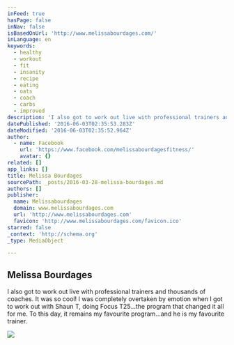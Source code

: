 ```yaml
---
inFeed: true
hasPage: false
inNav: false
isBasedOnUrl: 'http://www.melissabourdages.com/'
inLanguage: en
keywords:
  - healthy
  - workout
  - fit
  - insanity
  - recipe
  - eating
  - oats
  - coach
  - carbs
  - improved
description: 'I also got to work out live with professional trainers and thousands of coaches. It was so cool! I was completely overtaken by emotion when I got to work out with Shaun T, doing Focus T25...the program that changed it all for me. To this day, it remains my favourite program...and he is my favourite trainer.'
datePublished: '2016-06-03T02:35:53.283Z'
dateModified: '2016-06-03T02:35:52.964Z'
author:
  - name: Facebook
    url: 'https://www.facebook.com/melissabourdagesfitness/'
    avatar: {}
related: []
app_links: []
title: Melissa Bourdages
sourcePath: _posts/2016-03-28-melissa-bourdages.md
authors: []
publisher:
  name: Melissabourdages
  domain: www.melissabourdages.com
  url: 'http://www.melissabourdages.com'
  favicon: 'http://www.melissabourdages.com/favicon.ico'
starred: false
_context: 'http://schema.org'
_type: MediaObject

---
```

<article style=""><h1>Melissa Bourdages</h1><p>I also got to work out live with professional trainers and thousands of coaches. It was so cool! I was completely overtaken by emotion when I got to work out with Shaun T, doing Focus T25...the program that changed it all for me. To this day, it remains my favourite program...and he is my favourite trainer.</p><img src="https://s3-us-west-2.amazonaws.com/the-grid-img/p/c61cdae68cb5826c5f18efa15cb50f6840ce1b65.jpg" /></article>